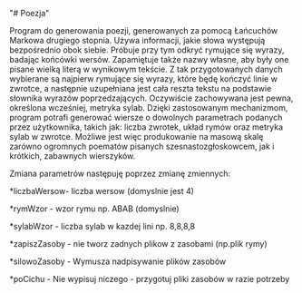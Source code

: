 "# Poezja" 

Program do generowania poezji, generowanych za pomocą Łańcuchów Markowa drugiego stopnia.
Używa informacji, jakie słowa występują bezpośrednio obok siebie. Próbuje przy tym odkryć rymujące się wyrazy, badając końcówki wersów. Zapamiętuje także nazwy własne, aby były one pisane wielką literą w wynikowym tekście.
Z tak przygotowanych danych wybierane są najpierw rymujące się wyrazy, które będę kończyć linie w zwrotce, a następnie uzupełniana jest cała reszta tekstu na podstawie słownika wyrazów poprzedzających. Oczywiście zachowywana jest pewna, określona wcześniej, metryka sylab.
Dzięki zastosowanym mechanizmom, program potrafi generować wiersze o dowolnych parametrach podanych przez użytkownika, takich jak: liczba zwrotek, układ rymów oraz metryka sylab w zwrotce. Możliwe jest więc produkowanie na masową skalę zarówno ogromnych poematów pisanych szesnastozgłoskowcem, jak i krótkich, zabawnych wierszyków.

Zmiana parametrów następuję poprzez zmianę zmiennych:

*liczbaWersow- liczba wersow (domyslnie jest 4)  

*rymWzor -  wzor rymu np. ABAB (domyslnie) 

*sylabWzor - liczba  sylab w kazdej lini np. 8,8,8,8 

*zapiszZasoby - nie tworz zadnych plikow z zasobami (np.plik rymy)

*silowoZasoby - Wymusza nadpisywanie plików zasobów 

*poCichu - Nie wypisuj niczego - przygotuj pliki zasobów w razie potrzeby